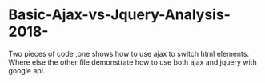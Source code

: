 # Basic-Ajax-vs-Jquery-Analysis-2018-
Two pieces of code ,one shows how to use ajax to switch html elements. Where else the other file demonstrate how to use both ajax and jquery with google api.
